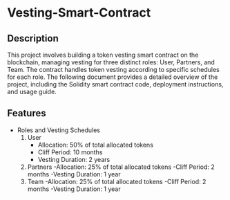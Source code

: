 
# Vesting-Smart-Contract

## Description
This project involves building a token vesting smart contract on the blockchain, managing vesting for three distinct roles: User, Partners, and Team. The contract handles token vesting according to specific schedules for each role. The following document provides a detailed overview of the project, including the Solidity smart contract code, deployment instructions, and usage guide.


## Features

 * Roles and Vesting Schedules
     1. User
        - Allocation: 50% of total allocated tokens
        - Cliff Period: 10 months
        - Vesting Duration: 2 years
      2. Partners
         -Allocation: 25% of total allocated tokens
         -Cliff Period: 2 months
         -Vesting Duration: 1 year
      3. Team
         -Allocation: 25% of total allocated tokens
         -Cliff Period: 2 months
         -Vesting Duration: 1 year




